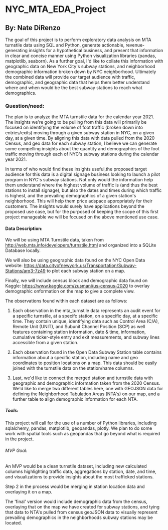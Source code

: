 # NYC_MTA_EDA_Project #
 
## By: Nate DiRenzo

The goal of this project is to perform exploratory data analysis on MTA turnstile data using SQL and Python, generate actionable, revenue-generating insights for a hypothetical business, and present that information in clear and concise manner using Python visualization libraries (pandas, matplotlib, seaborn). As a further goal, I'd like to collate this information with geographic data on New York City's subway stations, and neighborhood demographic information broken down by NYC neighborhood. Ultimately the combined data will provide our target audience with traffic, demographic, and geographic data that helps them better understand where and when would be the best subway stations to reach what demographics.

### Question/need:

The plan is to analyze the MTA turnstile data for the calendar year 2021. The insights we're going to be pulling from this data will primarily be focused on identifying the volume of foot traffic (broken down into entries/exits) moving through a given subway station in NYC, on a given day, at a given time. By aligning this data with data pulled from the 2020 Census, and geo data for each subway station, I believe we can generate some compelling insights about the quantity and demographics of the foot traffic moving through each of NYC's subway stations during the calendar year 2021.

In terms of who would find these insights useful,the proposed target audience for this data is a digital signage business looking to launch a pilot program in NYC's subway stations. Not only would the information help them understand where the highest volume of traffic is (and thus the best stations to install signage), but also the dates and times during which traffic is highest, and the prevailing demographics of a given station's neighborhood. This will help them price adspace appropriately for their customers. The insights would surely have applications beyond the proposed use case, but for the purposed of keeping the scope of this first project manageable we will be focused on the above mentioned use case.


#### Data Description:

We will be using MTA Turnstile data, taken from http://web.mta.info/developers/turnstile.html and organized into a SQLite Database locally. 

We will also be using geographic data found on the NYC Open Data website: https://data.cityofnewyork.us/Transportation/Subway-Stations/arq3-7z49 to plot each subway station on a map. 

Finally, we will include census block and demographic data found on Kaggle: https://www.kaggle.com/zusmani/us-census-2020 to overlay demographic onformation on the map to give a complete view.

The observations found within each dataset are as follows: 

1. Each observation in the mta_turnstile data represents an audit event for a specific turnstile, at a specifc station, on a specific day, at a specific time. They contain unique, identifying data such as Control Area (C/A), Remote Unit (UNIT), and Subunit Channel Position (SCP) as well features containing station information, date & time, information, cumulative ticker-style entry and exit measurements, and subway lines accessible from a given station.

2. Each observation found in the Open Data Subway Station table contains information about a specific station, including name and geo coordinates to position locations on a map. This data should be easily joined with the turnstile data on the station/name columns.

3. Last, we'd like to connect the merged station and turnstile data with geographic and demographic information taken from the 2020 Census. We'd like to merge two different tables here, one with GEOJSON data for defining the Neighborhood Tabulation Areas (NTA's) on our map, and a further table to align demographic information for each NTA.

##### Tools:

This project will call for the use of a number of Python libraries, including sqlalchemy, pandas, matplotlib, geopandas, plotly. We plan to do some work with spatial tools such as geopandas that go beyond what is required in the project.

###### MVP Goal:

An MVP would be a clean turnstile dataset, including new calculated columns highlighting traffic data, aggregations by station, date, and time, and visualizations to provide insights about the most trafficked stations.

Step 2 in the process would be merging in station location data and overlaying it on a map.

The 'final' version would include demographic data from the census, overlaying that on the map we have created for subway stations, and tying that data to NTA's pulled from census geoJSON data to visually represent prevailing demographics in the neighborhoods subway stations may be located.
